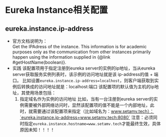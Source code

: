 # Eureka Instance相关配置
## eureka.instance.ip-address
+ 官方文档说明为：   
    Get the IPAdress of the instance. This information is for academic purposes only as the communication from other instances primarily happen using the information supplied in {@link #getHostName(boolean)}.
+ 实践
    该配置项用于指定注册到eureka server的实例的ip地址，当从eureka server获取服务实例列表时，该示例的访问地址就是该 ip-address的值 + 端口。
    比如设置`eureka.instance.ip-address=localhost`，则客户端获取到实例后转换成的访问地址就是：localhost:端口
    该配置项的默认值为主机的ip地址，其使用场景包括：
    1. 指定域名作为实例的访问地址
        比如，当有一台注册到eureka server的实例需要被外部网络访问时，显然该配置项的值不能是一个内部地址，此时，就需要通过该配置项来指定（比如域名为：www.setamv.tech）：`eureka.instance.ip-address=www.setamv.tech:8080`
        注意：必须同时指定`eureka.instance.hostname=www.setamv.tech`才能最终生效，具体原因未知！！！！